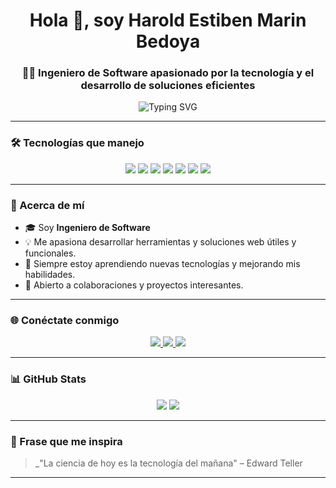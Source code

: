 <h1 align="center">Hola 👋, soy Harold Estiben Marin Bedoya</h1>
<h3 align="center">👨‍💻 Ingeniero de Software apasionado por la tecnología y el desarrollo de soluciones eficientes</h3>

<p align="center">
  <img src="https://readme-typing-svg.demolab.com?font=Fira+Code&weight=600&size=24&pause=1000&color=38BDF8&center=true&vCenter=true&width=900&lines=Bienvenido+a+mi+GitHub;Ingeniero+de+Software;Apasionado+por+la+tecnología+y+la+innovación" alt="Typing SVG" />
</p>

---

### 🛠 Tecnologías que manejo

<p align="center">
  <img src="https://img.shields.io/badge/PHP-777BB4?style=for-the-badge&logo=php&logoColor=white" />
  <img src="https://img.shields.io/badge/Python-3776AB?style=for-the-badge&logo=python&logoColor=white" />
  <img src="https://img.shields.io/badge/HTML5-E34F26?style=for-the-badge&logo=html5&logoColor=white" />
  <img src="https://img.shields.io/badge/CSS3-1572B6?style=for-the-badge&logo=css3&logoColor=white" />
  <img src="https://img.shields.io/badge/JavaScript-F7DF1E?style=for-the-badge&logo=javascript&logoColor=black" />
  <img src="https://img.shields.io/badge/MySQL-4479A1?style=for-the-badge&logo=mysql&logoColor=white" />
  <img src="https://img.shields.io/badge/MongoDB-47A248?style=for-the-badge&logo=mongodb&logoColor=white" />
</p>

---

### 📂 Acerca de mí

- 🎓 Soy **Ingeniero de Software**
- 💡 Me apasiona desarrollar herramientas y soluciones web útiles y funcionales.
- 🧠 Siempre estoy aprendiendo nuevas tecnologías y mejorando mis habilidades.
- 🤝 Abierto a colaboraciones y proyectos interesantes.

---

### 🌐 Conéctate conmigo

<p align="center">
  <a href="https://www.linkedin.com/in/harold-estiben-marin-bedoya-434929139/" target="_blank">
    <img src="https://img.shields.io/badge/LinkedIn-0A66C2?style=for-the-badge&logo=linkedin&logoColor=white" />
  </a>
  <a href="mailto:haroldestibenmarin@gmail.com">
    <img src="https://img.shields.io/badge/Email-D14836?style=for-the-badge&logo=gmail&logoColor=white" />
  </a>
  <a href="https://github.com/tu-usuario-aqui">
    <img src="https://img.shields.io/badge/GitHub-171515?style=for-the-badge&logo=github&logoColor=white" />
  </a>
</p>

---

### 📊 GitHub Stats

<p align="center">
  <img src="https://github-readme-stats.vercel.app/api?username=tu-usuario-aqui&show_icons=true&theme=tokyonight" />
  <img src="https://github-readme-stats.vercel.app/api/top-langs/?username=tu-usuario-aqui&layout=compact&theme=tokyonight" />
</p>

---

### 🧠 Frase que me inspira

> _"La ciencia de hoy es la tecnología del mañana" – Edward Teller

---

